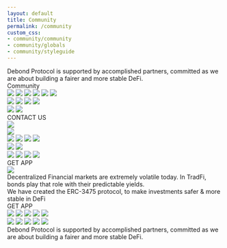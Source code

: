 ```yaml
---
layout: default
title: Community
permalink: /community
custom_css: 
- community/community
- community/globals
- community/styleguide
---
```


<div class="community screen">
        <div class="team-1">
          <div class="overlap-group4">
            <div class="debond-protocol-is-s body-text-big30pt">
              Debond Protocol is supported by accomplished partners, committed as we are about building a fairer and
              more stable DeFi.
            </div>
            <div class="team-title-h1">Community
              </div>
          </div>
        </div>
        <div class="overlap-group8">
          <img
            class="team-title-h1-1"
            src="https://anima-uploads.s3.amazonaws.com/projects/622f8666d9eb67edfe7abb9c/releases/622fc513d9eb67edfe7abd0d/img/team---title-h1@1x.png"
          />
          <img
            class="team-title-h1-2"
            src="https://anima-uploads.s3.amazonaws.com/projects/622f8666d9eb67edfe7abb9c/releases/622fc513d9eb67edfe7abd0d/img/team---title-h1@1x.png"
          />
          <img
            class="vector"
            src="https://anima-uploads.s3.amazonaws.com/projects/622f8666d9eb67edfe7abb9c/releases/622fcd2c0c6af7b1a1ed1bf9/img/vector@2x.svg"
          />
          <img
            class="vector-1"
            src="https://anima-uploads.s3.amazonaws.com/projects/622f8666d9eb67edfe7abb9c/releases/622fcd2c0c6af7b1a1ed1bf9/img/vector@2x.svg"
          />
          <img
            class="vector-2"
            src="https://anima-uploads.s3.amazonaws.com/projects/622f8666d9eb67edfe7abb9c/releases/622fcd2c0c6af7b1a1ed1bf9/img/vector@2x.svg"
          />
          <img
            class="vector-3"
            src="https://anima-uploads.s3.amazonaws.com/projects/622f8666d9eb67edfe7abb9c/releases/622fcd2c0c6af7b1a1ed1bf9/img/vector@2x.svg"
          />
          <div class="x1440company_card-1">
            <div class="rectangle"></div>
          </div>
          <div class="x1440company_card-2">
            <div class="rectangle"></div>
          </div>
          <img
            class="vector-4"
            src="https://anima-uploads.s3.amazonaws.com/projects/622f8666d9eb67edfe7abb9c/releases/622fcd2c0c6af7b1a1ed1bf9/img/vector-4@2x.svg"
          />
          <img
            class="vector-5"
            src="https://anima-uploads.s3.amazonaws.com/projects/622f8666d9eb67edfe7abb9c/releases/622fcd2c0c6af7b1a1ed1bf9/img/vector-4@2x.svg"
          />
          <img
            class="team-title-h1-3"
            src="https://anima-uploads.s3.amazonaws.com/projects/622f8666d9eb67edfe7abb9c/releases/622fc513d9eb67edfe7abd0d/img/team---title-h1-6@1x.png"
          />
          <img
            class="team-title-h1-4"
            src="https://anima-uploads.s3.amazonaws.com/projects/622f8666d9eb67edfe7abb9c/releases/622fc513d9eb67edfe7abd0d/img/team---title-h1-7@1x.png"
          />
        </div>
        <div class="overlap-group10">
          <img
            class="team-title-h1-5"
            src="https://anima-uploads.s3.amazonaws.com/projects/622f8666d9eb67edfe7abb9c/releases/622fc513d9eb67edfe7abd0d/img/team---title-h1@1x.png"
          />
          <img
            class="team-title-h1-6"
            src="https://anima-uploads.s3.amazonaws.com/projects/622f8666d9eb67edfe7abb9c/releases/622fc513d9eb67edfe7abd0d/img/team---title-h1@1x.png"
          />
          <div class="x1440main-ctanormal-state"><div class="use-app button-text18pt">CONTACT US</div></div>
          <div class="x1440company_card-3">
            <div class="overlap-group">
              <img
                class="logo-partenaire"
                src="https://anima-uploads.s3.amazonaws.com/projects/622f8666d9eb67edfe7abb9c/releases/622fc513d9eb67edfe7abd0d/img/logo-partenaire@2x.png"
              />
            </div>
          </div>
          <div class="x1440company_card">
            <div class="overlap-group">
              <img
                class="logo-partenaire-1"
                src="https://anima-uploads.s3.amazonaws.com/projects/622f8666d9eb67edfe7abb9c/releases/622fc513d9eb67edfe7abd0d/img/logo-partenaire@2x.png"
              />
            </div>
          </div>
          <img
            class="vector-6"
            src="https://anima-uploads.s3.amazonaws.com/projects/622f8666d9eb67edfe7abb9c/releases/622fcd2c0c6af7b1a1ed1bf9/img/vector-4@2x.svg"
          />
          <img
            class="vector-7"
            src="https://anima-uploads.s3.amazonaws.com/projects/622f8666d9eb67edfe7abb9c/releases/622fcd2c0c6af7b1a1ed1bf9/img/vector-4@2x.svg"
          />
          <img
            class="team-title-h1-7"
            src="https://anima-uploads.s3.amazonaws.com/projects/622f8666d9eb67edfe7abb9c/releases/622fc513d9eb67edfe7abd0d/img/team---title-h1-8@1x.png"
          />
          <img
            class="team-title-h1-8"
            src="https://anima-uploads.s3.amazonaws.com/projects/622f8666d9eb67edfe7abb9c/releases/622fc513d9eb67edfe7abd0d/img/team---title-h1-9@1x.png"
          />
        </div>
        <div class="overlap-group9">
          <img
            class="team-title-h1-9"
            src="https://anima-uploads.s3.amazonaws.com/projects/622f8666d9eb67edfe7abb9c/releases/622fc513d9eb67edfe7abd0d/img/team---title-h1@1x.png"
          />
          <img
            class="team-title-h1-10"
            src="https://anima-uploads.s3.amazonaws.com/projects/622f8666d9eb67edfe7abb9c/releases/622fc513d9eb67edfe7abd0d/img/team---title-h1-5@1x.png"
          />
          <div class="x1440company_card-4">
            <div class="rectangle"></div>
          </div>
          <div class="x1440company_card">
            <div class="rectangle"></div>
          </div>
          <img
            class="vector-8"
            src="https://anima-uploads.s3.amazonaws.com/projects/622f8666d9eb67edfe7abb9c/releases/622fcd2c0c6af7b1a1ed1bf9/img/vector-4@2x.svg"
          />
          <img
            class="vector-9"
            src="https://anima-uploads.s3.amazonaws.com/projects/622f8666d9eb67edfe7abb9c/releases/622fcd2c0c6af7b1a1ed1bf9/img/vector-4@2x.svg"
          />
          <img
            class="team-title-h1-11"
            src="https://anima-uploads.s3.amazonaws.com/projects/622f8666d9eb67edfe7abb9c/releases/622fc513d9eb67edfe7abd0d/img/team---title-h1-10@1x.png"
          />
          <img
            class="team-title-h1-12"
            src="https://anima-uploads.s3.amazonaws.com/projects/622f8666d9eb67edfe7abb9c/releases/622fc513d9eb67edfe7abd0d/img/team---title-h1-11@1x.png"
          />
        </div>
        <div class="bloc-i-top-banner">
          <div class="x1440main-ctanormal-state-1"><div class="use-app button-text18pt">GET APP</div></div>
          <div class="frame-88">
            <img
              class="material-surfaces-1"
              src="https://anima-uploads.s3.amazonaws.com/projects/622f8666d9eb67edfe7abb9c/releases/622fc513d9eb67edfe7abd0d/img/material---surfaces@1x.png"
            />
            <div class="decentralized-financ body-text-medium20pt">
              Decentralized Financial markets are extremely volatile today. In TradFi, bonds play that role with their
              predictable yields.<br />We have created the ERC-3475 protocol, to make investments safer &amp; more
              stable in DeFi
            </div>
          </div>
          <div class="ellipse-2-1"></div>
          <div class="ellipse-3-1"></div>
        </div>
        <div class="x1440main-ctanormal-state-2"><div class="use-app button-text18pt">GET APP</div></div>
        <div class="frame-96">
          <div class="overlap-group-container">
            <div class="overlap-group-2">
              <div class="base border-4px-blue">
                <div class="frame-2">
                  <div class="ellipse-1"></div>
                  <div class="ellipse-2"></div>
                  <div class="ellipse-3"></div>
                </div>
                <div class="body border-2px-black"></div>
              </div>
              <img
                class="line-1"
                src="https://anima-uploads.s3.amazonaws.com/projects/622f8666d9eb67edfe7abb9c/releases/622fc513d9eb67edfe7abd0d/img/line-1@2x.svg"
              />
              <img
                class="line-2"
                src="https://anima-uploads.s3.amazonaws.com/projects/622f8666d9eb67edfe7abb9c/releases/622fc513d9eb67edfe7abd0d/img/line-2@1x.svg"
              />
              <img
                class="line-3"
                src="https://anima-uploads.s3.amazonaws.com/projects/622f8666d9eb67edfe7abb9c/releases/622fc513d9eb67edfe7abd0d/img/line-3@2x.svg"
              />
              <img
                class="line-4"
                src="https://anima-uploads.s3.amazonaws.com/projects/622f8666d9eb67edfe7abb9c/releases/622fc513d9eb67edfe7abd0d/img/line-3@2x.svg"
              />
              <img
                class="line-5"
                src="https://anima-uploads.s3.amazonaws.com/projects/622f8666d9eb67edfe7abb9c/releases/622fc513d9eb67edfe7abd0d/img/line-3@2x.svg"
              />
              <div class="header"></div>
              <div class="header-1"></div>
              <div class="cta"></div>
            </div>
            <div class="overlap-group2-1">
              <div class="base border-4px-blue">
                <div class="overlap-group1-1">
                  <div class="overlap-group-3">
                    <div class="rectangle-31"></div>
                    <div class="frame-2-1">
                      <div class="ellipse-1"></div>
                      <div class="ellipse-2"></div>
                      <div class="ellipse-3"></div>
                    </div>
                  </div>
                  <div class="body-1 border-2px-black"></div>
                </div>
              </div>
              <img
                class="line-1"
                src="https://anima-uploads.s3.amazonaws.com/projects/622f8666d9eb67edfe7abb9c/releases/622fc513d9eb67edfe7abd0d/img/line-1@2x.svg"
              />
              <img
                class="line-2"
                src="https://anima-uploads.s3.amazonaws.com/projects/622f8666d9eb67edfe7abb9c/releases/622fc513d9eb67edfe7abd0d/img/line-2-1@1x.svg"
              />
              <img
                class="line-3"
                src="https://anima-uploads.s3.amazonaws.com/projects/622f8666d9eb67edfe7abb9c/releases/622fc513d9eb67edfe7abd0d/img/line-3@2x.svg"
              />
              <img
                class="line-4"
                src="https://anima-uploads.s3.amazonaws.com/projects/622f8666d9eb67edfe7abb9c/releases/622fc513d9eb67edfe7abd0d/img/line-3@2x.svg"
              />
              <img
                class="line-5"
                src="https://anima-uploads.s3.amazonaws.com/projects/622f8666d9eb67edfe7abb9c/releases/622fc513d9eb67edfe7abd0d/img/line-3@2x.svg"
              />
              <div class="header"></div>
              <div class="header-1"></div>
              <div class="cta-1"></div>
            </div>
          </div>
        </div>
        <div class="debond-protocol-is-s-1 h3heading36pt">
          Debond Protocol is supported by accomplished partners, committed as we are about building a fairer and more
          stable DeFi.
        </div>
      </div>